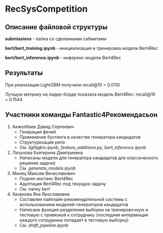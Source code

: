 ﻿# RecSysCompetition
## Описание файловой структуры

**submissions** - папка со сделанными сабмитами

**bert/bert_training.ipynb** - инициализация и тренировка модели Bert4Rec

**bert/bert_inference.ipynb** - инференс модели Bert4Rec

## Результаты

При реализации LightGBM получили recall@10 = 0.0110

Лучшую метрику на лидер-борде показала модель Bert4Rec: recall@10 = 0.1544

## Участники команды Fantastic4Рекомендасьон
1. Акжолбаев Давид Сергеевич
   - Генерация фичей
   - Применение бустинга в качестве генератора кандидатов
   - Cтруктуризация репо
   - См. _lightgbm.ipynb_, _feature_additions.py_, _bert_inference.ipynb_
2. Лизунова Екатерина Дмитриевна
   - Написаны модели для генератора кандидатов для классического решения задачи)
   - См. _generate_models.ipynb_
4. Минец Максим Вячеславович
   - Поднял инстанс Bert4Rec
   - Адаптация Bert4Rec под текущую задачу
   - См. папку _bert_
5. Хазанова Яна Ярославовна
   - Составлен пайплайн рекомендательной системы с использованием моделей-генераторов кандидатов 
   - Написана функция разделения выборки на тренировочную и тестовую с привязкой к сотруднику (последняя интервенция каждого сотрудника попадает в тестовую выборку)
   - См. _draft_pipeline.ipynb_
